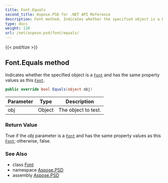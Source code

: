 ```yaml
---
title: Font.Equals
second_title: Aspose.PSD for .NET API Reference
description: Font method. Indicates whether the specified object is a Font and has the same property values as this Font
type: docs
weight: 120
url: /net/aspose.psd/font/equals/
---
```

{{< psd/tize >}}
## Font.Equals method

Indicates whether the specified object is a [`Font`](../) and has the same property values as this [`Font`](../).

```csharp
public override bool Equals(object obj)
```

| Parameter | Type | Description |
| --- | --- | --- |
| obj | Object | The object to test. |

### Return Value

True if the *obj* parameter is a [`Font`](../) and has the same property values as this [`Font`](../); otherwise, false.

### See Also

* class [Font](../)
* namespace [Aspose.PSD](../../../aspose.psd/)
* assembly [Aspose.PSD](../../../)


